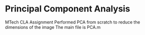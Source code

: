 # Principal Component Analysis
MTech CLA Assignment
Performed PCA from scratch to reduce the dimensions of the image
The main file is PCA.m
